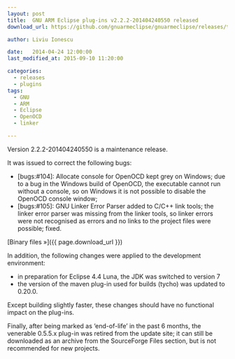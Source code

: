 ```yaml
---
layout: post
title:  GNU ARM Eclipse plug-ins v2.2.2-201404240550 released
download_url: https://github.com/gnuarmeclipse/gnuarmeclipse/releases/tag/v2.2.2-201404240550

author: Liviu Ionescu

date:   2014-04-24 12:00:00
last_modified_at: 2015-09-10 11:20:00

categories:
  - releases
  - plugins
tags:
  - GNU 
  - ARM
  - Eclipse
  - OpenOCD
  - linker

---
```


Version 2.2.2-201404240550 is a maintenance release.

It was issued to correct the following bugs:

* [bugs:#104]: Allocate console for OpenOCD kept grey on Windows; due to a bug in the Windows build of OpenOCD, the executable cannot run without a console, so on Windows it is not possible to  disable the OpenOCD console window;
* [bugs:#105]: GNU Linker Error Parser added to C/C++ link tools; the linker error parser was missing from the linker tools, so linker errors were not recognised as errors and no links to the project files were possible; fixed.

[Binary files »]({{ page.download_url }})

In addition, the following changes were applied to the development environment:

* in preparation for Eclipse 4.4 Luna, the JDK was switched to version 7
* the version of the maven plug-in used for builds (tycho) was updated to 0.20.0.

Except building slightly faster, these changes should have no functional impact on the plug-ins.

Finally, after being marked as ‘end-of-life’ in the past 6 months, the venerable 0.5.5.x plug-in was retired from the update site; it can still be downloaded as an archive from the SourceForge Files section, but is not recommended for new projects.